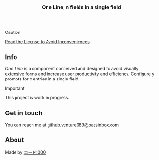 <div align="center">
  <h3>One Line, n fields in a single field</h3>
</div>
<br><br>

> [!CAUTION]
> [Read the License to Avoid Inconveniences](https://github.com/kodo000/one-line?tab=License-1-ov-file)

## Info
*One Line* is a component conceived and designed to avoid visually extensive forms and increase user productivity and efficiency.
Configure y prompts for x entries in a single field.

> [!IMPORTANT]
> This project is work in progress.

## Get in touch
You can reach me at github.venture089@passinbox.com

## About
Made by [コード:000](https://github.com/kodo000)
